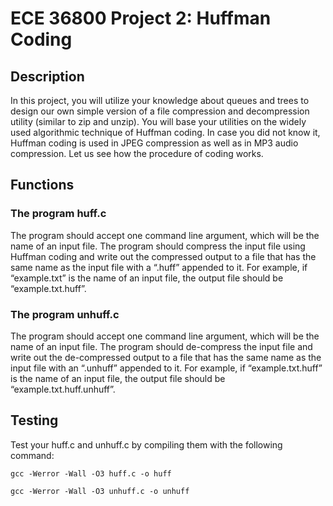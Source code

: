 # ECE 36800 Project 2: Huffman Coding

## Description
In this project, you will utilize your knowledge about queues and trees to design our own simple version of a file compression and decompression utility (similar to zip and unzip). You will base your utilities on the widely used algorithmic technique of Huffman coding. In case you did not know it, Huffman coding is used in JPEG compression as well as in MP3 audio compression. Let us see how the procedure of coding works.

## Functions

### The program huff.c
The program should accept one command line argument, which will be the name of an input file. The program should compress the input file using Huffman coding and write out the compressed output to a file that has the same name as the input file with a “.huff” appended to it. For example, if “example.txt” is the name of an input file, the output file should be “example.txt.huff”. 

### The program unhuff.c
The program should accept one command line argument, which will be the name of an input file. The program should de-compress the input file and write out the de-compressed output to a file that has the same name as the input file with an “.unhuff” appended to it. For example, if “example.txt.huff” is the name of an input file, the output file should be “example.txt.huff.unhuff”.

## Testing
Test your huff.c and unhuff.c by compiling them with the following command:
```
gcc -Werror -Wall -O3 huff.c -o huff
```
```
gcc -Werror -Wall -O3 unhuff.c -o unhuff
```
